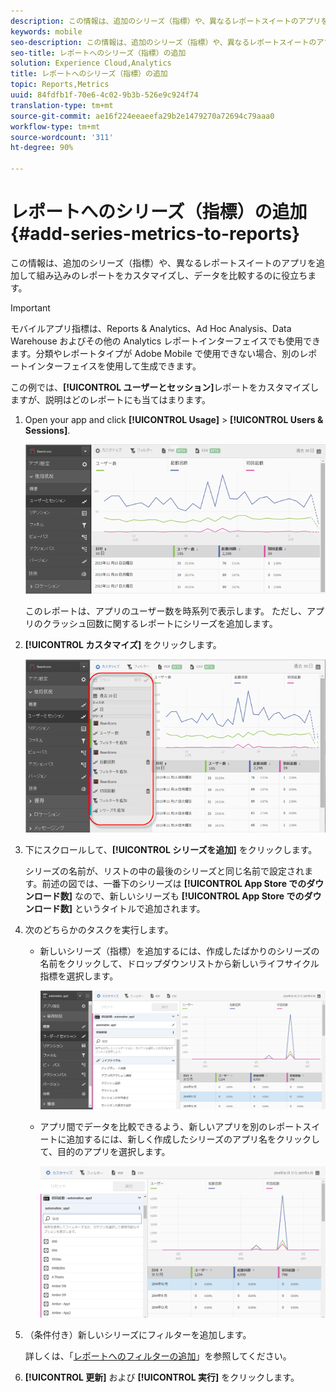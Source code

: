 ```yaml
---
description: この情報は、追加のシリーズ（指標）や、異なるレポートスイートのアプリを追加して組み込みのレポートをカスタマイズし、データを比較するのに役立ちます。
keywords: mobile
seo-description: この情報は、追加のシリーズ（指標）や、異なるレポートスイートのアプリを追加して組み込みのレポートをカスタマイズし、データを比較するのに役立ちます。
seo-title: レポートへのシリーズ（指標）の追加
solution: Experience Cloud,Analytics
title: レポートへのシリーズ（指標）の追加
topic: Reports,Metrics
uuid: 84fdfb1f-70e6-4c02-9b3b-526e9c924f74
translation-type: tm+mt
source-git-commit: ae16f224eeaeefa29b2e1479270a72694c79aaa0
workflow-type: tm+mt
source-wordcount: '311'
ht-degree: 90%

---
```



# レポートへのシリーズ（指標）の追加{#add-series-metrics-to-reports}

この情報は、追加のシリーズ（指標）や、異なるレポートスイートのアプリを追加して組み込みのレポートをカスタマイズし、データを比較するのに役立ちます。

>[!IMPORTANT]
>
>モバイルアプリ指標は、Reports &amp; Analytics、Ad Hoc Analysis、Data Warehouse およびその他の Analytics レポートインターフェイスでも使用できます。分類やレポートタイプが Adobe Mobile で使用できない場合、別のレポートインターフェイスを使用して生成できます。

この例では、**[!UICONTROL ユーザーとセッション]**&#x200B;レポートをカスタマイズしますが、説明はどのレポートにも当てはまります。

1. Open your app and click **[!UICONTROL Usage]** > **[!UICONTROL Users &amp; Sessions]**.

   ![手順の結果](assets/customize1.png)

   このレポートは、アプリのユーザー数を時系列で表示します。 ただし、アプリのクラッシュ回数に関するレポートにシリーズを追加します。

1. **[!UICONTROL カスタマイズ]** をクリックします。

   ![手順の結果](assets/customize2.png)

1. 下にスクロールして、**[!UICONTROL シリーズを追加]** をクリックします。

   シリーズの名前が、リストの中の最後のシリーズと同じ名前で設定されます。前述の図では、一番下のシリーズは **[!UICONTROL App Store でのダウンロード数]** なので、新しいシリーズも **[!UICONTROL App Store でのダウンロード数]** というタイトルで追加されます。

1. 次のどちらかのタスクを実行します。

   * 新しいシリーズ（指標）を追加するには、作成したばかりのシリーズの名前をクリックして、ドロップダウンリストから新しいライフサイクル指標を選択します。

      ![手順の結果](assets/add_series.png)

   * アプリ間でデータを比較できるよう、新しいアプリを別のレポートスイートに追加するには、新しく作成したシリーズのアプリ名をクリックして、目的のアプリを選択します。

      ![](assets/add_series_app.png)

1. （条件付き）新しいシリーズにフィルターを追加します。

   詳しくは、「[レポートへのフィルターの追加](/help/using/usage/reports-customize/t-reports-customize.md)」を参照してください。
1. **[!UICONTROL 更新]** および **[!UICONTROL 実行]** をクリックします。
